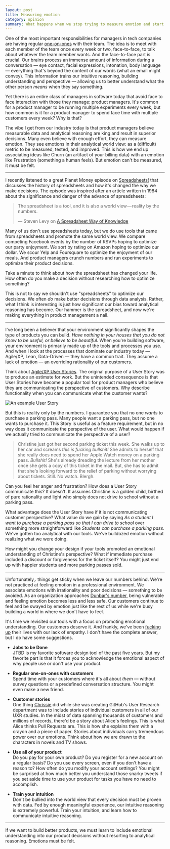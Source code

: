 ```yaml
---
layout: post
title: Measuring emotion
category: opinion
summary: What happens when we stop trying to measure emotion and start feeling it instead?
---
```


One of the most important responsibilities for managers in tech companies are having regular [one-on-ones](http://www.bhorowitz.com/one_on_one) with their team. The idea is to meet with each member of the team once every week or two, face-to-face, to talk about whatever the team member wants. And the face-to-face part is crucial. Our brains process an immense amount of information during a conversation —  eye contact, facial expressions, intonation, body language — everything that's beyond the content of our words (what an email might convey). This information trains our intuitive reasoning,  building understanding and perspective — allowing us to better understand what the other person *means* when they say something.

Yet there is an entire class of managers in software today that avoid face to face interaction with those they manage: product managers. It's common for a product manager to be running multiple experiments every week, but how common is it for a product manager to spend face time with multiple customers every week? Why is that?

The vibe I get from our industry today is that product managers believe measurable data and analytical reasoning are king and result in superior decisions. Many even believe with enough effort, they can measure emotion. They see emotions in their analytical world view: as a (difficult) metric to be measured, tested, and improved. This is how we end up associating ideas like Churn (an artifact of your billing data) with an emotion like Frustration (something a human feels). But emotion can't be measured, it must be felt.

* * * *

I recently listened to a great Planet Money episode on [Spreadsheets!](http://www.npr.org/blogs/money/2015/02/25/389027988/episode-606-spreadsheets) that discusses the history of spreadsheets and how it's changed the way we make decisions. The episode was inspired after an article written in 1984 about the significance and danger of the advance of spreadsheets:

> The spreadsheet is a tool, and it is also a world view — reality by the numbers.
>
> — Steven Levy on [A Spreadsheet Way of Knowledge](https://medium.com/backchannel/a-spreadsheet-way-of-knowledge-8de60af7146e)

Many of us don't use spreadsheets today, but we do use tools that came from spreadsheets and promote the same world view. We compare competing Facebook events by the number of RSVPs hoping to optimize our party enjoyment. We sort by rating on Amazon hoping to optimize our dollar. We scour Yelp and Foursquare to optimize the enjoyment of our meals. And product managers crunch numbers and run experiments to optimize their product decisions.

Take a minute to think about how the spreadsheet has changed your life. How often do you make a decision without researching how to optimize something?

This is not to say we shouldn't use "spreadsheets" to optimize our decisions. We often _do_ make better decisions through data analysis. Rather, what I think is interesting is just how significant our bias toward analytical reasoning has become. Our hammer is the spreadsheet, and now we're making everything in product management a nail.

* * * *

I've long been a believer that your environment significantly shapes the type of products you can build. *Have nothing in your houses that you do not know to be useful, or believe to be beautiful.* When you're building software, your environment is primarily made up of the tools and processes you use. And when I look at the processes that dominate our industry today — Agile/XP, Lean, Data-Driven — they have a common trait. They assume a lack of emotion — an overriding rationality of our customers.

Think about [Agile/XP User Stories](http://www.agilemodeling.com/artifacts/userStory.htm). The original purpose of a User Story was to produce an estimate for work. But the unintended consequence is that User Stories have become a popular tool for product managers who believe they are communicating the perspective of customers. Why describe functionality when you can communicate what the customer wants?

<div class="figure">
	<img src="http://assets.warpspire.com/images/measuring-emotion/user-story.jpg" alt="An example User Story" />
</div>

But this is reality only by the numbers. I guarantee you that no one *wants* to purchase a parking pass. Many people want a parking pass, but no one wants to purchase it. This Story is useful as a feature requirement, but in no way does it communicate the perspective of the user. What would happen if we actually tried to communicate the perspective of a user?

> Christine just got her second parking ticket this week. She walks up to her car and screams *this is fucking bullshit!* She admits to herself that she really does need to spend her Apple Watch money on a parking pass. *Bullshit!* She's already dreading the lecture from her mother once she gets a copy of this ticket in the mail. But, she has to admit that she's looking forward to the relief of parking without worrying about tickets. Still. No watch. Blergh.

Can you feel her anger and frustration? How does a User Story communicate this? It doesn't. It assumes Christine is a golden child, birthed of pure rationality and light who simply does not drive to school without a parking pass.

What advantage does the User Story have if it is not communicating customer perspective? What value do we gain by saying *As a student I want to purchase a parking pass so that I can drive to school* over something more straightforward like *Students can purchase a parking pass.* We've gotten too analytical with our tools. We've bulldozed emotion without realizing what we were doing.

How might you change your design if your tools promoted an emotional understanding of Christine's perspective? What if immediate purchase included a discount or forgiveness for the ticket itself? You might just end up with happier students and more parking passes sold.

* * * *

Unfortunately,. things get sticky when we leave our numbers behind. We're not practiced at feeling emotion in a professional environment. We associate emotions with irrationality and poor decisions — something to be avoided. As an organization approaches [Dunbar's number](http://en.wikipedia.org/wiki/Dunbar%27s_number), being vulnerable and feeling emotion becomes less and less safe. Our customers continue to feel and be swayed by emotion just like the rest of us while we're busy building a world in where we don't have to feel.

It's time we revisited our tools with a focus on promoting emotional understanding. Our customers deserve it. And frankly, we've been [fucking up](http://meyerweb.com/eric/thoughts/2014/12/24/inadvertent-algorithmic-cruelty/) their lives with our lack of empathy. I don't have the complete answer, but I do have some suggestions.

* **Jobs to be Done**  
	JTBD is my favorite software design tool of the past five years. But my favorite part is that it forces you to acknowledge the emotional aspect of why people use or don't use your product.

* **Regular one-on-ones with customers**  
	Spend time with your customers where it's all about *them* — without survey questions or a predefined conversation structure. You might even make a new friend.

* **Customer stories**  
	One thing [Chrissie](https://twitter.com/tenaciouscb) did while she was creating GitHub's User Research department was to include stories of individual customers in all of our UXR studies. In the midst of data spanning thousands of customers and millions of records, there'd be a story about Alice's feelings. This is what Alice thinks Pull Requests are. This is how she explains them with a crayon and a piece of paper. Stories about individuals carry tremendous power over our emotions. Think about how we are drawn to the characters in novels and TV shows.

* **Use all of your product**  
	Do you pay for your own product? Do you register for a new account on a regular basis? Do you use every screen, even if you don't have a reason to? How often do you modify your account settings? You might be surprised at how much better you understand those snarky tweets if you set aside time to use your product for tasks you have no need to accomplish.

* **Train your intuition**  
	Don't be bullied into the world view that every decision must be proven with data. Fed by enough meaningful experience, our intuitive reasoning is extremely powerful. Train your intuition, and learn how to communicate intuitive reasoning.

* * * *

If we want to build better products, we must learn to include emotional understanding into our product decisions without resorting to analytical reasoning. Emotions must be felt.
